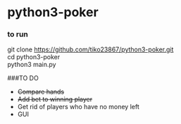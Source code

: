 # python3-poker #

### to run ###

git clone https://github.com/tiko23867/python3-poker.git  <br />
cd python3-poker  <br />
python3 main.py

###TO DO
 - ~~Compare hands~~
 - ~~Add bet to winning player~~
 - Get rid of players who have no money left
 - GUI
